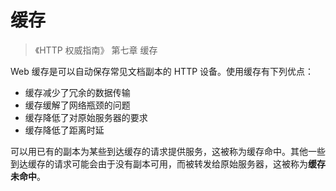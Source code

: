 # 缓存

> 《HTTP 权威指南》 第七章 缓存

Web 缓存是可以自动保存常见文档副本的 HTTP 设备。使用缓存有下列优点：

- 缓存减少了冗余的数据传输
- 缓存缓解了网络瓶颈的问题
- 缓存降低了对原始服务器的要求
- 缓存降低了距离时延

可以用已有的副本为某些到达缓存的请求提供服务，这被称为缓存命中。其他一些到达缓存的请求可能会由于没有副本可用，而被转发给原始服务器，这被称为**缓存未命中**。